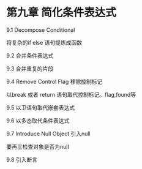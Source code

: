 # 第九章 简化条件表达式

9.1 Decompose Conditional

将复杂的if else 语句提炼成函数

9.2 合并条件表达式

9.3 合并重复的片段

9.4 Remove Control Flag 移除控制标记

以break 或者 return 语句取代控制标记。flag,found等

9.5 以卫语句取代嵌套表达式

9.6 以多态取代条件表达式

9.7 Introduce Null Object 引入null

要再三检查对象是否为null

9.8 引入断言



